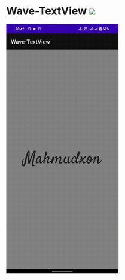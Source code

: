 # Wave-TextView  [![](https://jitpack.io/v/Mahmudxon/Wave-TextView.svg)](https://jitpack.io/#Mahmudxon/Wave-TextView)


<img src="https://raw.githubusercontent.com/Mahmudxon/Wave-TextView/master/uploads/video.gif" width="300">

